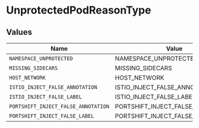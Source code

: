# UnprotectedPodReasonType


## Values

| Name                                | Value                               |
| ----------------------------------- | ----------------------------------- |
| `NAMESPACE_UNPROTECTED`             | NAMESPACE_UNPROTECTED               |
| `MISSING_SIDECARS`                  | MISSING_SIDECARS                    |
| `HOST_NETWORK`                      | HOST_NETWORK                        |
| `ISTIO_INJECT_FALSE_ANNOTATION`     | ISTIO_INJECT_FALSE_ANNOTATION       |
| `ISTIO_INJECT_FALSE_LABEL`          | ISTIO_INJECT_FALSE_LABEL            |
| `PORTSHIFT_INJECT_FALSE_ANNOTATION` | PORTSHIFT_INJECT_FALSE_ANNOTATION   |
| `PORTSHIFT_INJECT_FALSE_LABEL`      | PORTSHIFT_INJECT_FALSE_LABEL        |